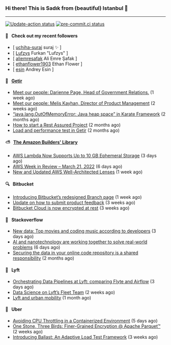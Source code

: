 ### Hi there! This is Sadık from (beautiful) Istanbul 👋

---

[![Update-action status](https://github.com/sadikkuzu/sadikkuzu/actions/workflows/sadikkuzu.yml/badge.svg)](https://github.com/sadikkuzu/sadikkuzu/actions/workflows/sadikkuzu.yml)
[![pre-commit.ci status](https://results.pre-commit.ci/badge/github/sadikkuzu/sadikkuzu/master.svg)](https://results.pre-commit.ci/latest/github/sadikkuzu/sadikkuzu/master)

#### 🔭 &nbsp; Check out my recent followers

- [ [uchiha-suraj](https://github.com/uchiha-suraj) suraj ✨  ]
- [ [Lufzys](https://github.com/Lufzys) Furkan &#34;Lufzys&#34; ]
- [ [aliemresafak](https://github.com/aliemresafak) Ali Emre Şafak ]
- [ [ethanflower1903](https://github.com/ethanflower1903) Ethan Flower ]
- [ [esin](https://github.com/esin) Andrey Esin ]


#### 🚀 &nbsp; [Getir](https://technology.getir.com)

- [Meet our people: Darienne Page, Head of Government Relations.](https://medium.com/getir/meet-our-people-darienne-page-head-of-government-relations-585f4b50b26d?source=rss----5138a1e0a250---4) (1 week ago)
- [Meet our people: Melis Kayhan, Director of Product Management](https://medium.com/getir/meet-our-people-melis-kayhan-director-of-product-management-27e8f9913648?source=rss----5138a1e0a250---4) (2 weeks ago)
- [“java.lang.OutOfMemoryError: Java heap space” in Karate Framework](https://medium.com/getir/java-lang-outofmemoryerror-java-heap-space-in-karate-framework-dc5ad83fcd1b?source=rss----5138a1e0a250---4) (2 months ago)
- [How to start a Rest Assured Project](https://medium.com/getir/how-to-start-a-rest-assured-project-d599181ca855?source=rss----5138a1e0a250---4) (2 months ago)
- [Load and performance test in Getir](https://medium.com/getir/load-and-performance-test-in-getir-3bc5bf57b1e2?source=rss----5138a1e0a250---4) (2 months ago)


#### ⛅ &nbsp; [The Amazon Builders' Library](https://aws.amazon.com/builders-library/)

- [AWS Lambda Now Supports Up to 10 GB Ephemeral Storage](https://aws.amazon.com/blogs/aws/aws-lambda-now-supports-up-to-10-gb-ephemeral-storage/) (3 days ago)
- [AWS Week in Review – March 21, 2022](https://aws.amazon.com/blogs/aws/aws-week-in-review-march-21-2022/) (6 days ago)
- [New and Updated AWS Well-Architected Lenses](https://aws.amazon.com/blogs/aws/new-and-updated-aws-well-architected-lenses/) (1 week ago)


#### 🔍 &nbsp; Bitbucket

- [Introducing Bitbucket’s redesigned Branch page](https://bitbucket.org/blog/introducing-bitbuckets-redesigned-branch-page) (1 week ago)
- [Update on how to submit product feedback](https://bitbucket.org/blog/update-on-how-to-submit-product-feedback) (3 weeks ago)
- [Bitbucket Cloud is now encrypted at rest](https://bitbucket.org/blog/bitbucket-cloud-is-encrypted-at-rest) (3 weeks ago)


#### 📰 &nbsp; Stackoverflow

- [New data: Top movies and coding music according to developers](https://stackoverflow.blog/2022/03/24/new-data-top-movies-and-coding-music-according-to-developers/) (3 days ago)
- [AI and nanotechnology are working together to solve real-world problems](https://stackoverflow.blog/2022/03/21/ai-and-nanotechnology-are-working-together-to-solve-real-world-problems/) (6 days ago)
- [Securing the data in your online code repository is a shared responsibility](https://stackoverflow.blog/2022/01/24/securing-the-data-in-your-online-code-repository-is-a-shared-responsibility/) (2 months ago)

#### 🚕 &nbsp; Lyft

- [Orchestrating Data Pipelines at Lyft: comparing Flyte and Airflow](https://eng.lyft.com/orchestrating-data-pipelines-at-lyft-comparing-flyte-and-airflow-72c40d143aad?source=rss----25cd379abb8---4) (3 days ago)
- [Data Science on Lyft’s Fleet Team](https://eng.lyft.com/data-science-on-lyfts-fleet-team-141c594f656b?source=rss----25cd379abb8---4) (2 weeks ago)
- [Lyft and urban mobility](https://eng.lyft.com/lyft-and-urban-mobility-acf7a7571031?source=rss----25cd379abb8---4) (1 month ago)

#### 🚕 &nbsp; Uber

- [Avoiding CPU Throttling in a Containerized Environment](https://eng.uber.com/avoiding-cpu-throttling-in-a-containerized-environment/) (5 days ago)
- [One Stone, Three Birds:  Finer-Grained Encryption @ Apache Parquet™](https://eng.uber.com/one-stone-three-birds-finer-grained-encryption-apache-parquet/) (2 weeks ago)
- [Introducing Ballast: An Adaptive Load Test Framework](https://eng.uber.com/introducing-ballast-an-adaptive-load-test-framework/) (3 weeks ago)
